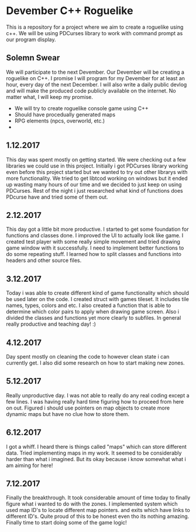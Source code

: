 # Devember C++ Roguelike
This is a repository for a project where we aim to create a roguelike using c++.
We will be using PDCurses library to work with command prompt as our program display.

Solemn Swear
------------
We will participate to the next Devember. 
Our Devember will be creating a roguelike on C++.
I promise I will program for my Devember for at least an hour, every day of the next December.
I will also write a daily public devlog and will make the produced code publicly available on the internet.
No matter what, I will keep my promise. 

* We will try to create roguelike console game using C++
* Should have procedually generated maps
* RPG elements (npcs, overworld, etc.)
* 

1.12.2017
---------
This day was spent mostly on getting started. We were checking out a few libraries we could use in this project.
Initially i got PDCurses library working even before this project started but we wanted to try out other librarys with more functionality.
We tried to get libtcod working on windows but it ended up wasting many hours of our time and we decided to just keep on using PDCurses.
Rest of the night i just researched what kind of functions does PDcurse have and tried some of them out.

2.12.2017
---------
This day got a little bit more productive. 
I started to get some foundation for functions and classes done. I improved the UI to actually look like game.
I created test player with some really simple movement and tried drawing game window with it successfully.
I need to implement better functions to do some repeating stuff.
I learned how to split classes and functions into headers and other source files. 

3.12.2017
---------
Today i was able to create different kind of game functionality which should be used later on the code.
I created struct with games tileset. It includes tile names, types, colors and etc.
I also created a function that is able to determine which color pairs to apply when drawing game screen.
Also i divided the classes and functions yet more clearly to subfiles.
In general really productive and teaching day! :)

4.12.2017
---------
Day spent mostly on cleaning the code to however clean state i can currently get.
I also did some research on how to start making new zones.

5.12.2017
---------
Really unproductive day. I was not able to really do any real coding except a few lines. I was having really hard time figuring how to proceed from here on out.
Figured i should use pointers on map objects to create more dynamic maps but have no clue how to store them.

6.12.2017
---------
I got a whiff. I heard there is things called "maps" which can store different data. Tried implementing maps in my work. It seemed to be considerably harder than what i imagined.
But its okay because i know somewhat what i am aiming for here!

7.12.2017
---------
Finally the breakthrough. It took considerable amount of time today to finally figure what i wanted to do with the zones.
I implemented system which used map ID's to locate different map pointers. and exits which have links to different ID's.
Quite proud of this to be honest even tho its nothing amazing. Finally time to start doing some of the game logic!
